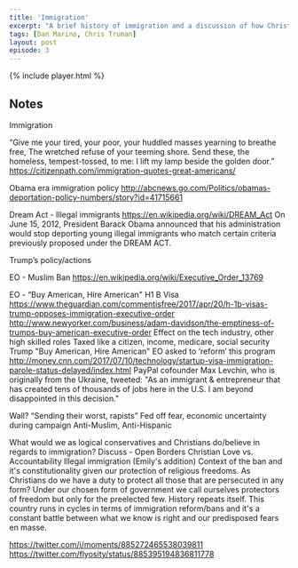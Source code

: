 ```yaml
---
title: 'Immigration'
excerpt: "A brief history of immigration and a discussion of how Christians should think about borders and immigration."
tags: [Dan Marino, Chris Truman]
layout: post
episode: 3
---
```


{% include player.html %}

## Notes

Immigration

“Give me your tired, your poor, your huddled masses yearning to breathe free, The wretched refuse of your teeming shore. Send these, the homeless, tempest-tossed, to me: I lift my lamp beside the golden door.”
https://citizenpath.com/immigration-quotes-great-americans/

Obama era immigration policy
http://abcnews.go.com/Politics/obamas-deportation-policy-numbers/story?id=41715661

Dream Act - Illegal immigrants
https://en.wikipedia.org/wiki/DREAM_Act
On June 15, 2012, President Barack Obama announced that his administration would stop deporting young illegal immigrants who match certain criteria previously proposed under the DREAM ACT.

Trump’s policy/actions

EO - Muslim Ban https://en.wikipedia.org/wiki/Executive_Order_13769

EO - “Buy American, Hire American"
H1 B Visa
https://www.theguardian.com/commentisfree/2017/apr/20/h-1b-visas-trump-opposes-immigration-executive-order
http://www.newyorker.com/business/adam-davidson/the-emptiness-of-trumps-buy-american-executive-order
Effect on the tech industry, other high skilled roles
Taxed like a citizen, income, medicare, social security
Trump "Buy American, Hire American" EO asked to ‘reform’ this program
http://money.cnn.com/2017/07/10/technology/startup-visa-immigration-parole-status-delayed/index.html
PayPal cofounder Max Levchin, who is originally from the Ukraine, tweeted: "As an immigrant & entrepreneur that has created tens of thousands of jobs here in the U.S. I am beyond disappointed in this decision."

Wall?
“Sending their worst, rapists”
Fed off fear, economic uncertainty during campaign
Anti-Muslim, Anti-Hispanic

What would we as logical conservatives and Christians do/believe in regards to immigration?
Discuss -
Open Borders
Christian Love vs. Accountability
Illegal immigration
(Emily's addition) Context of the ban and it's constitutionality given our protection of religious freedoms.  As Christians do we have a duty to protect all those that are persecuted in any form?  Under our chosen form of government we call ourselves protectors of freedom but only for the preelected few. History repeats itself. This country runs in cycles in terms of immigration reform/bans and it's a constant battle between what we know is right and our predisposed fears en masse.

https://twitter.com/i/moments/885272465538039811
https://twitter.com/flyosity/status/885395194836811778
